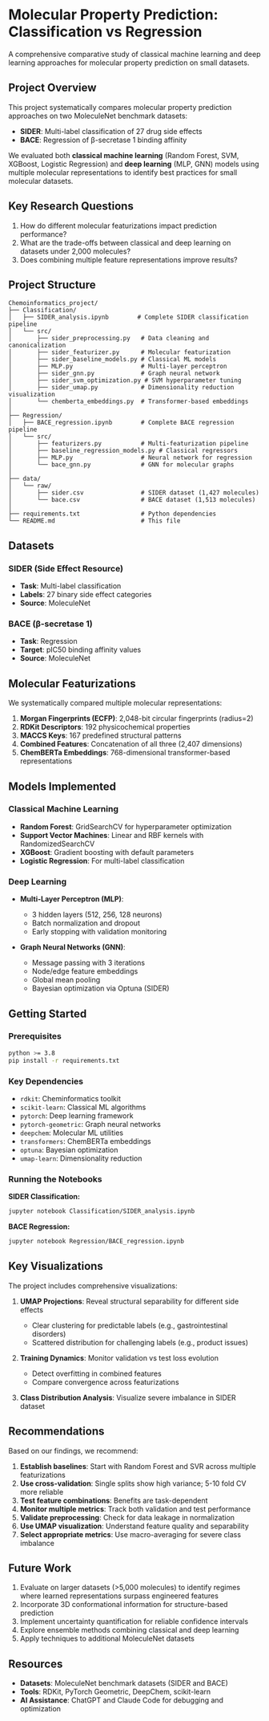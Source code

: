 # Molecular Property Prediction: Classification vs Regression

A comprehensive comparative study of classical machine learning and deep learning approaches for molecular property prediction on small datasets.


## Project Overview

This project systematically compares molecular property prediction approaches on two MoleculeNet benchmark datasets:
- **SIDER**: Multi-label classification of 27 drug side effects 
- **BACE**: Regression of β-secretase 1 binding affinity 

We evaluated both **classical machine learning** (Random Forest, SVM, XGBoost, Logistic Regression) and **deep learning** (MLP, GNN) models using multiple molecular representations to identify best practices for small molecular datasets.

## Key Research Questions

1. How do different molecular featurizations impact prediction performance?
2. What are the trade-offs between classical and deep learning on datasets under 2,000 molecules?
3. Does combining multiple feature representations improve results?

## Project Structure

```
Chemoinformatics_project/
├── Classification/
│   ├── SIDER_analysis.ipynb        # Complete SIDER classification pipeline
│   └── src/
│       ├── sider_preprocessing.py   # Data cleaning and canonicalization
│       ├── sider_featurizer.py      # Molecular featurization
│       ├── sider_baseline_models.py # Classical ML models
│       ├── MLP.py                   # Multi-layer perceptron
│       ├── sider_gnn.py             # Graph neural network
│       ├── sider_svm_optimization.py # SVM hyperparameter tuning
│       ├── sider_umap.py            # Dimensionality reduction visualization
│       └── chemberta_embeddings.py  # Transformer-based embeddings
│
├── Regression/
│   ├── BACE_regression.ipynb        # Complete BACE regression pipeline
│   └── src/
│       ├── featurizers.py           # Multi-featurization pipeline
│       ├── baseline_regression_models.py # Classical regressors
│       ├── MLP.py                   # Neural network for regression
│       └── bace_gnn.py              # GNN for molecular graphs
│
├── data/
│   └── raw/
│       ├── sider.csv                # SIDER dataset (1,427 molecules)
│       └── bace.csv                 # BACE dataset (1,513 molecules)
│
├── requirements.txt                 # Python dependencies
└── README.md                        # This file
```

## Datasets

### SIDER (Side Effect Resource)
- **Task**: Multi-label classification
- **Labels**: 27 binary side effect categories
- **Source**: MoleculeNet

### BACE (β-secretase 1)
- **Task**: Regression
- **Target**: pIC50 binding affinity values 
- **Source**: MoleculeNet

## Molecular Featurizations

We systematically compared multiple molecular representations:

1. **Morgan Fingerprints (ECFP)**: 2,048-bit circular fingerprints (radius=2)
2. **RDKit Descriptors**: 192 physicochemical properties
3. **MACCS Keys**: 167 predefined structural patterns
4. **Combined Features**: Concatenation of all three (2,407 dimensions)
5. **ChemBERTa Embeddings**: 768-dimensional transformer-based representations

## Models Implemented

### Classical Machine Learning
- **Random Forest**: GridSearchCV for hyperparameter optimization
- **Support Vector Machines**: Linear and RBF kernels with RandomizedSearchCV
- **XGBoost**: Gradient boosting with default parameters
- **Logistic Regression**: For multi-label classification

### Deep Learning
- **Multi-Layer Perceptron (MLP)**:
  - 3 hidden layers (512, 256, 128 neurons)
  - Batch normalization and dropout
  - Early stopping with validation monitoring

- **Graph Neural Networks (GNN)**:
  - Message passing with 3 iterations
  - Node/edge feature embeddings
  - Global mean pooling
  - Bayesian optimization via Optuna (SIDER)

## Getting Started

### Prerequisites

```bash
python >= 3.8
pip install -r requirements.txt
```

### Key Dependencies
- `rdkit`: Cheminformatics toolkit
- `scikit-learn`: Classical ML algorithms
- `pytorch`: Deep learning framework
- `pytorch-geometric`: Graph neural networks
- `deepchem`: Molecular ML utilities
- `transformers`: ChemBERTa embeddings
- `optuna`: Bayesian optimization
- `umap-learn`: Dimensionality reduction

### Running the Notebooks

**SIDER Classification:**
```bash
jupyter notebook Classification/SIDER_analysis.ipynb
```

**BACE Regression:**
```bash
jupyter notebook Regression/BACE_regression.ipynb
```

## Key Visualizations

The project includes comprehensive visualizations:

1. **UMAP Projections**: Reveal structural separability for different side effects
   - Clear clustering for predictable labels (e.g., gastrointestinal disorders)
   - Scattered distribution for challenging labels (e.g., product issues)

2. **Training Dynamics**: Monitor validation vs test loss evolution
   - Detect overfitting in combined features
   - Compare convergence across featurizations

3. **Class Distribution Analysis**: Visualize severe imbalance in SIDER dataset

## Recommendations 

Based on our findings, we recommend:

1. **Establish baselines**: Start with Random Forest and SVR across multiple featurizations
2. **Use cross-validation**: Single splits show high variance; 5-10 fold CV more reliable
3. **Test feature combinations**: Benefits are task-dependent
4. **Monitor multiple metrics**: Track both validation and test performance
5. **Validate preprocessing**: Check for data leakage in normalization
6. **Use UMAP visualization**: Understand feature quality and separability
7. **Select appropriate metrics**: Use macro-averaging for severe class imbalance

## Future Work

1. Evaluate on larger datasets (>5,000 molecules) to identify regimes where learned representations surpass engineered features
2. Incorporate 3D conformational information for structure-based prediction
3. Implement uncertainty quantification for reliable confidence intervals
4. Explore ensemble methods combining classical and deep learning
5. Apply techniques to additional MoleculeNet datasets

## Resources

- **Datasets**: MoleculeNet benchmark datasets (SIDER and BACE)
- **Tools**: RDKit, PyTorch Geometric, DeepChem, scikit-learn
- **AI Assistance**: ChatGPT and Claude Code for debugging and optimization
